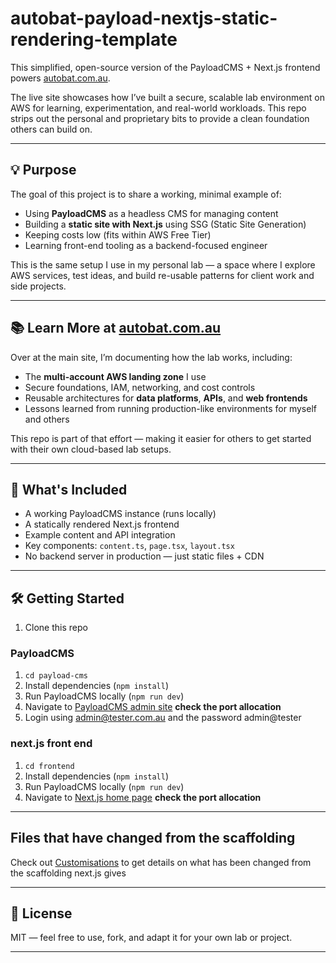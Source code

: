 # autobat-payload-nextjs-static-rendering-template

This simplified, open-source version of the PayloadCMS + Next.js frontend powers [autobat.com.au](https://autobat.com.au).

The live site showcases how I’ve built a secure, scalable lab environment on AWS for learning, experimentation, and real-world workloads. This repo strips out the personal and proprietary bits to provide a clean foundation others can build on.

---

## 💡 Purpose

The goal of this project is to share a working, minimal example of:

- Using **PayloadCMS** as a headless CMS for managing content
- Building a **static site with Next.js** using SSG (Static Site Generation)
- Keeping costs low (fits within AWS Free Tier)
- Learning front-end tooling as a backend-focused engineer

This is the same setup I use in my personal lab — a space where I explore AWS services, test ideas, and build re-usable patterns for client work and side projects.

---

## 📚 Learn More at [autobat.com.au](https://autobat.com.au)

Over at the main site, I’m documenting how the lab works, including:

- The **multi-account AWS landing zone** I use
- Secure foundations, IAM, networking, and cost controls
- Reusable architectures for **data platforms**, **APIs**, and **web frontends**
- Lessons learned from running production-like environments for myself and others

This repo is part of that effort — making it easier for others to get started with their own cloud-based lab setups.

---

## 🚀 What's Included

- A working PayloadCMS instance (runs locally)
- A statically rendered Next.js frontend
- Example content and API integration
- Key components: `content.ts`, `page.tsx`, `layout.tsx`
- No backend server in production — just static files + CDN

---

## 🛠️ Getting Started

1. Clone this repo

### PayloadCMS
1. `cd payload-cms`
2. Install dependencies (`npm install`)  
3. Run PayloadCMS locally (`npm run dev`)  
4. Navigate to [PayloadCMS admin site](http://localhost:3000/admin) **check the port allocation**
5. Login using admin@tester.com.au and the password admin@tester

### next.js front end
1. `cd frontend`
2. Install dependencies (`npm install`)  
3. Run PayloadCMS locally (`npm run dev`)  
4. Navigate to [Next.js home page](http://localhost:3001/) **check the port allocation**


---

## Files that have changed from the scaffolding

Check out [Customisations](https://www.autobat.com.au/page/building-this-website---part-3) to get details on what has been changed from the scaffolding next.js gives

---

## 📄 License

MIT — feel free to use, fork, and adapt it for your own lab or project.

---



